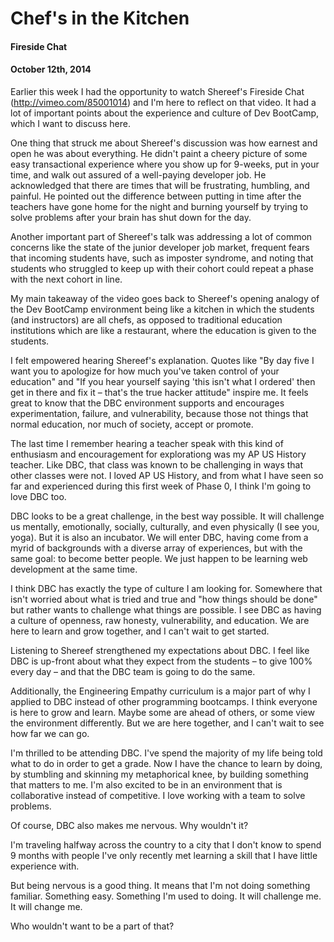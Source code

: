 # Chef's in the Kitchen
#### Fireside Chat
#### October 12th, 2014

Earlier this week I had the opportunity to watch Shereef's Fireside Chat (http://vimeo.com/85001014) and I'm here to reflect on that video. It had a lot of important points about the experience and culture of Dev BootCamp, which I want to discuss here.

One thing that struck me about Shereef's discussion was how earnest and open he was about everything. He didn't paint a cheery picture of some easy transactional experience where you show up for 9-weeks, put in your time, and walk out assured of a well-paying developer job. He acknowledged that there are times that will be frustrating, humbling, and painful. He pointed out the difference between putting in time after the teachers have gone home for the night and burning yourself by trying to solve problems after your brain has shut down for the day.

Another important part of Shereef's talk was addressing a lot of common concerns like the state of the junior developer job market, frequent fears that incoming students have, such as imposter syndrome, and noting that students who struggled to keep up with their cohort could repeat a phase with the next cohort in line.

My main takeaway of the video goes back to Shereef's opening analogy of the Dev BootCamp environment being like a kitchen in which the students (and instructors) are all chefs, as opposed to traditional education institutions which are like a restaurant, where the education is given to the students.

I felt empowered hearing Shereef's explanation. Quotes like "By day five I want you to apologize for how much you've taken control of your education" and "If you hear yourself saying 'this isn't what I ordered' then get in there and fix it – that's the true hacker attitude" inspire me. It feels great to know that the DBC environment supports and encourages experimentation, failure, and vulnerability, because those not things that normal education, nor much of society, accept or promote.

The last time I remember hearing a teacher speak with this kind of enthusiasm and encouragement for explorationg was my AP US History teacher. Like DBC, that class was known to be challenging in ways that other classes were not. I loved AP US History, and from what I have seen so far and experienced during this first week of Phase 0, I think I'm going to love DBC too.


DBC looks to be a great challenge, in the best way possible. It will challenge us mentally, emotionally, socially, culturally, and even physically (I see you, yoga). But it is also an incubator. We will enter DBC, having come from a myrid of backgrounds with a diverse array of experiences, but with the same goal: to become better people. We just happen to be learning web development at the same time.


I think DBC has exactly the type of culture I am looking for. Somewhere that isn't worried about what is tried and true and "how things should be done" but rather wants to challenge what things are possible. I see DBC as having a culture of openness, raw honesty, vulnerability, and education. We are here to learn and grow together, and I can't wait to get started.


Listening to Shereef strengthened my expectations about DBC. I feel like DBC is up-front about what they expect from the students – to give 100% every day – and that the DBC team is going to do the same.

Additionally, the Engineering Empathy curriculum is a major part of why I applied to DBC instead of other programming bootcamps. I think everyone is here to grow and learn. Maybe some are ahead of others, or some view the environment differently. But we are here together, and I can't wait to see how far we can go.


I'm thrilled to be attending DBC. I've spend the majority of my life being told what to do in order to get a grade. Now I have the chance to learn by doing, by stumbling and skinning my metaphorical knee, by building something that matters to me. I'm also excited to be in an environment that is collaborative instead of competitive. I love working with a team to solve problems.


Of course, DBC also makes me nervous. Why wouldn't it?

I'm traveling halfway across the country to a city that I don't know to spend 9 months with people I've only recently met learning a skill that I have little experience with.

But being nervous is a good thing. It means that I'm not doing something familiar. Something easy. Something I'm used to doing. It will challenge me. It will change me.

Who wouldn't want to be a part of that?
